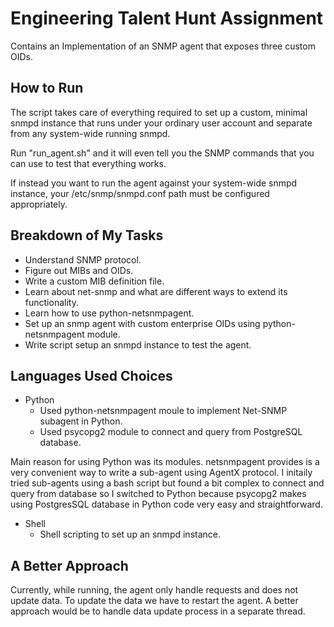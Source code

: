 # Engineering Talent Hunt Assignment

Contains an Implementation of an SNMP agent that exposes three custom OIDs.

## How to Run
The script takes care of everything required to set up a custom, minimal snmpd instance that runs under your ordinary user account and separate from any system-wide running snmpd.

Run "run_agent.sh" and it will even tell you the SNMP commands that you can use to test that everything works.

 If instead you want to run the agent against your system-wide snmpd instance, your /etc/snmp/snmpd.conf path must be configured appropriately.

## Breakdown of My Tasks
 - Understand SNMP protocol.
 - Figure out MIBs and OIDs.
 - Write a custom MIB definition file.
 - Learn about net-snmp and what are different ways to extend its functionality.
 - Learn how to use python-netsnmpagent.
 - Set up an snmp agent with custom enterprise OIDs using python-netsnmpagent module.
 - Write script setup an snmpd instance to test the agent.

## Languages Used Choices
 - Python
	 - Used python-netsnmpagent moule to implement Net-SNMP subagent in Python.
	 - Used psycopg2 module to connect and query from PostgreSQL database.
	
Main reason for using Python was its modules. 
netsnmpagent provides is a very convenient way to write a sub-agent using AgentX protocol.
I initaily tried sub-agents using a bash script but found a bit complex to connect and query from database so I switched to Python because psycopg2 makes using PostgresSQL database in Python code very easy and straightforward.
- Shell
	- Shell scripting to set up an snmpd instance.

## A Better Approach
Currently, while running, the agent only handle requests and does not update data. To update the data we have to restart the agent. A better approach would be to handle data update process in a separate thread.
